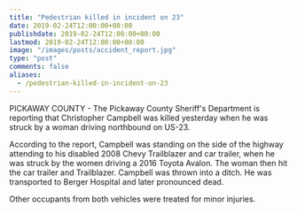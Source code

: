 ```yaml
---
title: "Pedestrian killed in incident on 23"
date: 2019-02-24T12:00:00+00:00
publishdate: 2019-02-24T12:00:00+00:00
lastmod: 2019-02-24T12:00:00+00:00
image: "/images/posts/accident_report.jpg"
type: "post"
comments: false
aliases:
  - /pedestrian-killed-in-incident-on-23
---
```

PICKAWAY COUNTY - The Pickaway County Sheriff's Department is reporting that Christopher Campbell was killed yesterday when he was struck by a woman driving northbound on US-23.

According to the report, Campbell was standing on the side of the highway attending to his disabled 2008 Chevy Trailblazer and car trailer, when he was struck by the women driving a 2016 Toyota Avalon. The woman then hit the car trailer and Trailblazer. Campbell was thrown into a ditch. He was transported to Berger Hospital and later pronounced dead.

Other occupants from both vehicles were treated for minor injuries.
